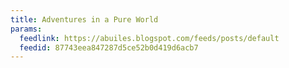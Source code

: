 ```yaml
---
title: Adventures in a Pure World
params:
  feedlink: https://abuiles.blogspot.com/feeds/posts/default
  feedid: 87743eea847287d5ce52b0d419d6acb7
---
```

